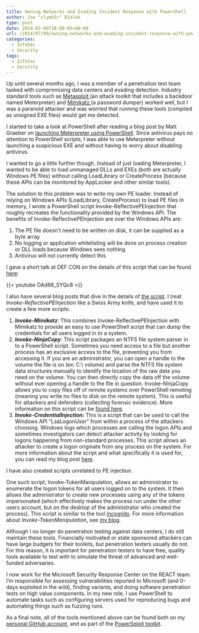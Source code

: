 ```yaml
---
title: Owning Networks and Evading Incident Response with PowerShell
author: Joe "clymb3r" Bialek
type: post
date: 2014-07-09T16:00:03+00:00
url: /2014/07/09/owning-networks-and-evading-incident-response-with-powershell/
categories:
  - InfoSec
  - Security
tags:
  - InfoSec
  - Security
---
```

Up until several months ago, I was a member of a penetration test team tasked with compromising data centers and evading detection. Industry standard tools such as <a href="http://www.metasploit.com" target="_blank">Metasploit </a>(an attack toolkit that includes a backdoor named Meterpreter) and <a href="http://blog.gentilkiwi.com/mimikatz" target="_blank">Mimikatz </a>(a password dumper) worked well, but I was a paranoid attacker and was worried that running these tools (compiled as unsigned EXE files) would get me detected.

I started to take a look at PowerShell after reading a blog post by Matt Graeber on <a href="http://www.exploit-monday.com/2012/08/powersploit-inject-shellcode-update.html" target="_blank">launching Meterpreter using PowerShell</a>. Since antivirus pays no attention to PowerShell scripts, I was able to use Meterpreter without launching a suspicious EXE and without having to worry about disabling antivirus.

I wanted to go a little further though. Instead of just loading Meterpreter, I wanted to be able to load unmanaged DLLs and EXEs (both are actually Windows PE files) without calling LoadLibrary or CreateProcess (because these APIs can be monitored by AppLocker and other similar tools).

The solution to this problem was to write my own PE loader. Instead of relying on Windows APIs (LoadLibrary, CreateProcess) to load PE files in memory, I wrote a PowerShell script Invoke-ReflectivePEInjection that roughly recreates the functionality provided by the Windows API. The benefits of Invoke-ReflectivePEInjection are over the Windows APIs are:

  1. The PE file doesn’t need to be written on disk, it can be supplied as a byte array
  2. No logging or application whitelisting will be done on process creation or DLL loads because Windows sees nothing
  3. Antivirus will not currently detect this

I gave a short talk at DEF CON on the details of this script that can be found <a href="http://www.youtube.com/watch?v=OAd68_SYQc8" target="_blank">here</a>:

{{< youtube OAd68_SYQc8 >}}

I also have several blog posts that dive in the details of <a href="http://clymb3r.wordpress.com/2013/04/06/reflective-dll-injection-with-powershell" target="_blank">the script</a>. I treat _Invoke-ReflectivePEInjection_ like a Swiss Army knife, and have used it to create a few more scripts:

  1. _**Invoke-Mimikatz**_: This combines Invoke-ReflectivePEInjection with Mimikatz to provide an easy to use PowerShell script that can dump the credentials for all users logged in to a system.
  2. _**Invoke-NinjaCopy**_: This script packages an NTFS file system parser in to a PowerShell script. Sometimes you need access to a file but another process has an exclusive access to the file, preventing you from accessing it. If you are an administrator, you can open a handle to the volume the file is on (ex: C:\ volume) and parse the NTFS file system data structures manually to identify the location of the raw data you need on the volume. You can then directly copy the data off the volume without ever opening a handle to the file in question. Invoke-NinjaCopy allows you to copy files off of remote systems over PowerShell remoting (meaning you write no files to disk on the remote system). This is useful for attackers and defenders (collecting forensic evidence). More information on this script can be <a href="http://clymb3r.wordpress.com/2013/06/13/using-powershell-to-copy-ntds-dit-registry-hives-bypass-sacls-dacls-file-locks" target="_blank">found here</a>.
  3. **_Invoke-CredentialInjection_:** This is a script that can be used to call the Windows API “LsaLogonUser” from within a process of the attackers choosing. Windows logs which processes are calling the logon APIs and sometimes investigators can detect attacker activity by looking for logons happening from non-standard processes. This script allows an attacker to create a logon originate from any process on the system. For more information about the script and what specifically it is used for, you can read my blog post <a href="http://clymb3r.wordpress.com/2013/11/17/injecting-logon-credentials-with-powershell" target="_blank">here</a>.

I have also created scripts unrelated to PE injection.

One such script, Invoke-TokenManipulation, allows an administrator to enumerate the logon tokens for all users logged on to the system. It then allows the administrator to create new processes using any of the tokens impersonated (which effectively makes the process run under the other users account, but on the desktop of the administrator who created the process). This script is similar to the tool <a href="https://labs.mwrinfosecurity.com/blog/2012/07/18/incognito-v2-0-released/" target="_blank">Incognito</a>. For more information about _Invoke-TokenManipulation_, see <a href="http://clymb3r.wordpress.com/2013/11/03/powershell-and-token-impersonation" target="_blank">my blog</a>.

Although I no longer do penetration testing against data centers, I do still maintain these tools. Financially motivated or state sponsored attackers can have large budgets for their toolkits, but penetration testers usually do not. For this reason, it is important for penetration testers to have free, quality tools available to test with to simulate the threat of advanced and well-funded adversaries.

I now work for the Microsoft Security Response Center on the REACT team. I’m responsible for assessing vulnerabilities reported to Microsoft (and 0-days exploited in the wild), finding variants, and doing software penetration tests on high value components. In my new role, I use PowerShell to automate tasks such as configuring servers used for reproducing bugs and automating things such as fuzzing runs.

As a final note, all of the tools mentioned above can be found both on my <a href="https://github.com/clymb3r" target="_blank">personal GitHub account</a>, and as part of the <a href="https://github.com/mattifestation/PowerSploit" target="_blank">PowerSploit toolkit</a>.
